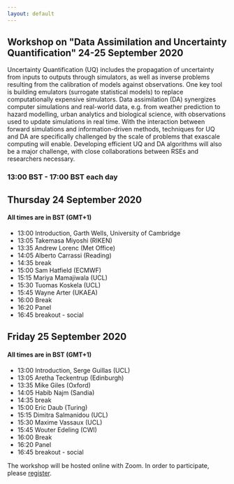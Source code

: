 ```yaml
---
layout: default
---
```


## Workshop on "Data Assimilation and Uncertainty Quantification" 24-25 September 2020

Uncertainty Quantification (UQ) includes the propagation of
uncertainty from inputs to outputs through simulators, as well as
inverse problems resulting from the calibration of models against
observations. One key tool is building emulators (surrogate
statistical models) to replace computationally expensive
simulators. Data assimilation (DA) synergizes computer simulations and
real-world data, e.g. from weather prediction to hazard modelling,
urban analytics and biological science, with observations used to
update simulations in real time. With the interaction between forward
simulations and information-driven methods, techniques for UQ and DA
are specifically challenged by the scale of problems that exascale
computing will enable. Developing efficient UQ and DA algorithms will
also be a major challenge, with close collaborations between RSEs and
researchers necessary.  

### 13:00 BST - 17:00 BST each day

## Thursday 24 September 2020
#### All times are in BST (GMT+1)

- 13:00	Introduction, Garth Wells, University of Cambridge
- 13:05	Takemasa Miyoshi (RIKEN)
- 13:35	Andrew Lorenc (Met Office)
- 14:05	Alberto Carrassi (Reading)
- 14:35	break
- 15:00	Sam Hatfield (ECMWF)
- 15:15	Mariya Mamajiwala (UCL)
- 15:30	Tuomas Koskela (UCL)
- 15:45	Wayne Arter (UKAEA)
- 16:00	Break
- 16:20	Panel
- 16:45	breakout - social

## Friday 25 September 2020
#### All times are in BST (GMT+1)

- 13:00	Introduction, Serge Guillas (UCL)
- 13:05	Aretha Teckentrup (Edinburgh) 
- 13:35	Mike Giles (Oxford)
- 14:05	Habib Najm (Sandia)
- 14:35	break
- 15:00	Eric Daub (Turing)
- 15:15	Dimitra Salmanidou (UCL)
- 15:30	Maxime Vassaux (UCL)
- 15:45	Wouter Edeling (CWI)
- 16:00	Break
- 16:20	Panel
- 16:45	breakout - social


The workshop will be hosted online with Zoom. In order to participate, please [register](https://www.eventbrite.co.uk/e/workshop-on-exascale-uncertainty-quantification-and-data-assimilation-tickets-117832627561).
